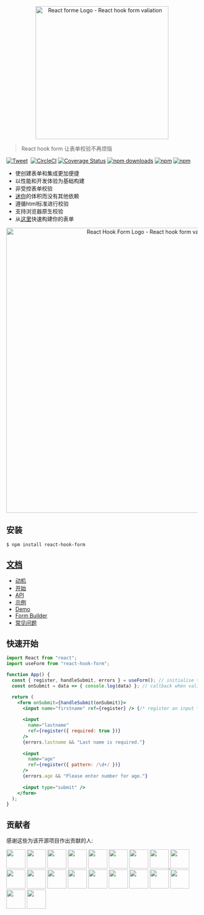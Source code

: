 <div align="center"><a href="https://react-hook-form.now.sh/"><img src="https://raw.githubusercontent.com/bluebill1049/react-hook-form/master/website/logo.png" alt="React forme Logo - React hook form valiation" width="350px" /></a></div>

> React hook form 让表单校验不再烦恼

[![Tweet](https://img.shields.io/twitter/url/http/shields.io.svg?style=social)](https://twitter.com/intent/tweet?text=React+Hook-Form&url=https://github.com/bluebill1049/react-hook-form)&nbsp;
[![CircleCI](https://circleci.com/gh/bluebill1049/react-hook-form.svg?style=svg)](https://circleci.com/gh/bluebill1049/react-hook-form) 
[![Coverage Status](https://coveralls.io/repos/github/bluebill1049/react-hook-form/badge.svg?branch=master)](https://coveralls.io/github/bluebill1049/react-hook-form?branch=master) 
[![npm downloads](https://img.shields.io/npm/dm/react-hook-form.svg?style=flat-square)](https://www.npmjs.com/package/react-hook-form)
[![npm](https://img.shields.io/npm/dt/react-hook-form.svg?style=flat-square)](https://www.npmjs.com/package/react-hook-form)
[![npm](https://badgen.net/bundlephobia/minzip/react-hook-form)](https://badgen.net/bundlephobia/minzip/react-hook-form)

- 使创建表单和集成更加便捷
- 以性能和开发体验为基础构建
- 非受控表单校验
- [迷你](https://bundlephobia.com/result?p=react-hook-form@latest)的体积而没有其他依赖
- 遵循html标准进行校验
- 支持浏览器原生校验
- 从[这里](https://react-hook-form.now.sh/builder)快速构建你的表单

<div align="center"><p align="center"><a href="https://react-hook-form.com" title="React Hook Form - Simple React forms validation"><img src="https://raw.githubusercontent.com/bluebill1049/react-hook-form/master/website/example.gif" alt="React Hook Form Logo - React hook form validation" width="750px" /></a></p></div>

## 安装

    $ npm install react-hook-form

## [文档](https://react-hook-form.now.sh/api)
- [动机](https://medium.com/@bruce1049/form-validation-with-hook-in-3kb-c5414edf7d64)
- [开始](https://react-hook-form.com/get-started)
- [API](https://react-hook-form.now.sh/api)
- [示例](https://github.com/bluebill1049/react-hook-form/tree/master/examples)
- [Demo](https://react-hook-form.now.sh)
- [Form Builder](https://react-hook-form.now.sh/builder)
- [常见问题](https://react-hook-form.com/faq)

## 快速开始

```jsx
import React from "react";
import useForm from "react-hook-form";

function App() {
  const { register, handleSubmit, errors } = useForm(); // initialise the hook
  const onSubmit = data => { console.log(data) }; // callback when validation pass

  return (
    <form onSubmit={handleSubmit(onSubmit)}>
      <input name="firstname" ref={register} /> {/* register an input */}
      
      <input
        name="lastname"
        ref={register({ required: true })}
      />
      {errors.lastname && "Last name is required."}
      
      <input
        name="age"
        ref={register({ pattern: /\d+/ })}
      />
      {errors.age && "Please enter number for age."}
      
      <input type="submit" />
    </form>
  );
}
```

## 贡献者 
感谢这些为该开源项目作出贡献的人:

<p float="left">
    <a href="https://github.com/barrymay"><img src="https://avatars2.githubusercontent.com/u/5514034?s=400&v=4" width="50" height="50" /></a>
    <a href="https://github.com/stramel"><img src="https://avatars1.githubusercontent.com/u/855184?s=460&v=4" width="50" height="50" /></a>
    <a href="https://github.com/AyumiKai"><img src="https://avatars3.githubusercontent.com/u/14857042?s=60&v=4" width="50" height="50" /></a>
    <a href="https://github.com/mat-jaworski"><img src="https://avatars0.githubusercontent.com/u/11812094?s=460&v=4" width="50" height="50" /></a>
    <a href="https://github.com/cfgj"><img src="https://avatars0.githubusercontent.com/u/802795?s=460&v=4" width="50" height="50" /></a>
    <a href="https://github.com/abihf"><img src="https://avatars1.githubusercontent.com/u/1484485?s=180&v=4" width="50" height="50" /></a>
    <a href="https://github.com/Nickman87"><img src="https://avatars2.githubusercontent.com/u/870416?s=460&v=4" width="50" height="50" /></a>
    <a href="https://github.com/ell10t"><img src="https://avatars2.githubusercontent.com/u/35668113?s=460&v=4" width="50" height="50" />
    <a href="https://github.com/chrisparton1991"><img src="https://avatars0.githubusercontent.com/u/13063119?s=460&v=4" width="50" height="50" />
    <a href="https://github.com/lightsound"><img src="https://avatars2.githubusercontent.com/u/8220973?s=460&v=4" width="50" height="50" /></a>
    <a href="https://github.com/jasondibenedetto"><img src="https://avatars0.githubusercontent.com/u/1239739?s=460&v=4" width="50" height="50" /></a>
    <a href="https://github.com/kabriel"><img src="https://avatars3.githubusercontent.com/u/153115?s=180&v=4" width="50" height="50" /></a> 
    <a href="https://github.com/kaleabmelkie"><img src="https://avatars2.githubusercontent.com/u/29814842?s=460&v=4" width="50" height="50" /></a>    
    <a href="https://github.com/bmamouri"><img src="https://avatars0.githubusercontent.com/u/6419173?s=460&v=4" width="50" height="50" /></a>   
    <a href="https://github.com/ejuo"><img src="https://avatars2.githubusercontent.com/u/1243837?s=460&v=4" width="50" height="50" /></a>    
    <a href="https://github.com/liketurbo"><img src="https://avatars3.githubusercontent.com/u/29164042?s=460&v=4" width="50" height="50" /></a>
    <a href="https://github.com/michaelbirchler"><img src="https://avatars3.githubusercontent.com/u/24622?s=460&v=4" width="50" height="50" /></a>
    <a href="https://github.com/petercpwong"><img src="https://avatars1.githubusercontent.com/u/1303285?s=460&v=4" width="50" height="50" /></a>
    <a href="https://github.com/garthmcrae"><img src="https://avatars0.githubusercontent.com/u/1332741?s=64&v=4" width="50" height="50" /></a>
    <a href="https://github.com/erikras"><img src="https://avatars3.githubusercontent.com/u/4396759?s=60&v=4" width="50" height="50" /></a>
</p>
